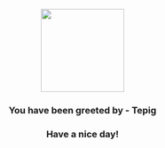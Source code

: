 <p align="center">
    <img src="https://raw.githubusercontent.com/PokeAPI/sprites/master/sprites/pokemon/498.png" width="150" height="150">
</p>
<h3 align="center">You have been greeted by - <b>Tepig</b></h3>
<h3 align="center">Have a nice day!</h3>
